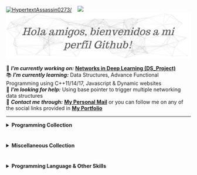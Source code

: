 <!--
**HypertextAssassin0273/HypertextAssassin0273** is a ✨ _special_ ✨ repository because its `README.md` (this file) appears on your GitHub profile.

Here are some ideas to get you started:

- 🔭 I’m currently working on ...
- 🌱 I’m currently learning ...
- 👯 I’m looking to collaborate on ...
- 🤔 I’m looking for help with ...
- 💬 Ask me about ...
- 📫 How to reach me: ...
- 😄 Pronouns: ...
- ⚡ Fun fact: ...
-->

<p><a href="#"><img src=https://komarev.com/ghpvc/?username=HypertextAssassin0273 alt=HypertextAssassin0273/></a>&nbsp;&nbsp;&nbsp;&nbsp;<a href="#"><img src="https://media.giphy.com/media/WUlplcMpOCEmTGBtBW/giphy.gif" width="30"><img src=https://github.com/HypertextAssassin0273/HypertextAssassin0273/blob/master/logos/particles_background.png /></a></p>

🔭 _**I’m currently working on:**_ [**Networks in Deep Learning (DS_Project)**](https://github.com/users/HypertextAssassin0273/projects/3)\
📚 _**I’m currently learning:**_ Data Structures, Advance Functional Programming using C++11/14/17, Javascript & Dynamic websites\
🤔 _**I’m looking for help:**_ Using base pointer to trigger multiple networking data structures\
💬 _**Contact me through:**_ [**My Personal Mail**](mailto:shazaibahmed0000@gmail.com) or you can follow me on any of the social links provided in [**My Portfolio**](https://hypertextassassin0273.github.io)

---
<details>
  <summary><b>Programming Collection</b></summary>
  <br>
  <ul>
    <li><a href= "https://github.com/HypertextAssassin0273/Console_based_C-Programs"><b><i>Useful Programs in C</i></b></a></li>
    <li><a href= "https://github.com/HypertextAssassin0273/Win32_based_programs"><b><i>Win32 based Programs</i></b></a></li>
    <li><a href= "https://github.com/HypertextAssassin0273/SFML_based_programs"><b><i>SFML based Programs</i></b></a></li>
    <li><a href= "https://github.com/HypertextAssassin0273/Console_based_Cpp-Programs"><b><i>Object Oriented Programming in C++</i></b></a></li>
    <li><a href= "https://github.com/HypertextAssassin0273/cheat-sheet"><b><i>C++ Cheat Sheet for ACM ICPC</i></b></a></li>
    <li><a href= "https://github.com/HypertextAssassin0273/Data_Structures_in_Cpp"><b><i>Data Structures in C++</i></b></a></li>
  </ul>
</details>  

#
<details>
  <summary><b>Miscellaneous Collection</b></summary>
  <br>
  <ul>
    <li><a href="https://github.com/HypertextAssassin0273/HypertextAssassin0273/tree/master/Important%20Sites"><b><i>Important Sites (i.e. Tools, My Learning-Resources)</i></b></a></li>
    <li><a href="https://github.com/HypertextAssassin0273/Important_Files"><b><i>Important Files (i.e. Windows & Command-Prompt Hacks)</i></b></a></li>
    <li><a href="https://github.com/HypertextAssassin0273/Unique_PowerPoint_Presentations"><b><i>Unique PowerPoint Presentations</i></b></a></li>
    <li><a href="https://github.com/HypertextAssassin0273/Free-Educational-Resources"><b><i></i>Free Educational Resources</b></a></li>
    <li><a href="https://github.com/HypertextAssassin0273/Projects"><b><i>Sample Project Ideas</i></b></a></li>
  </ul>
</details>

#
<details>
  <summary><b>Programming Language & Other Skills</b></summary>
  <br>
  <p>
    <img src= "https://github.com/HypertextAssassin0273/HypertextAssassin0273/blob/master/logos/c_64x64.png" />
    &nbsp;
    <img src= "https://github.com/HypertextAssassin0273/HypertextAssassin0273/blob/master/logos/cpp_64x64.png" />
    &nbsp;
    <img src= "https://github.com/HypertextAssassin0273/HypertextAssassin0273/blob/master/logos/csharp_64x64.png" />
    <img src= "https://github.com/HypertextAssassin0273/HypertextAssassin0273/blob/master/logos/html_64x64.png" />
    <img src= "https://github.com/HypertextAssassin0273/HypertextAssassin0273/blob/master/logos/css_64x64.png" />
    &nbsp;&nbsp;
    <img src= "https://github.com/HypertextAssassin0273/HypertextAssassin0273/blob/master/logos/javascript_64x64.png" />
    &nbsp;&nbsp;
    <img src= "https://github.com/HypertextAssassin0273/HypertextAssassin0273/blob/master/logos/markdown_64x64.png" />
  </p>  
</details>
